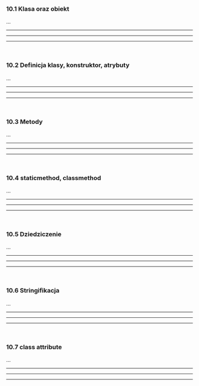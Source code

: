 ### 10.1 Klasa oraz obiekt
...

---
---
---
&nbsp;
### 10.2 Definicja klasy, konstruktor, atrybuty
...

---
---
---
&nbsp;
### 10.3 Metody
...

---
---
---
&nbsp;
### 10.4 staticmethod, classmethod
...

---
---
---
&nbsp;
### 10.5 Dziedziczenie
...

---
---
---
&nbsp;
### 10.6 Stringifikacja
...

---
---
---
&nbsp;
### 10.7 class attribute
...

---
---
---
&nbsp;
